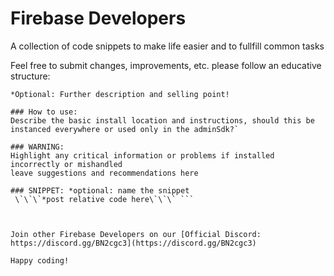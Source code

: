 # Firebase Developers
A collection of code snippets to make life easier and to fullfill common tasks

Feel free to submit changes, improvements, etc. please follow an educative structure:

```### TASK: What is the purpose of this script?
*Optional: Further description and selling point!

### How to use:
Describe the basic install location and instructions, should this be instanced everywhere or used only in the adminSdk?`

### WARNING:
Highlight any critical information or problems if installed incorrectly or mishandled
leave suggestions and recommendations here

### SNIPPET: *optional: name the snippet
 \`\`\`*post relative code here\`\`\` ```



Join other Firebase Developers on our [Official Discord: https://discord.gg/BN2cgc3](https://discord.gg/BN2cgc3)

Happy coding!
